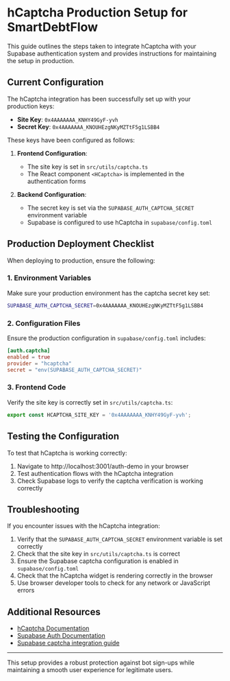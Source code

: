 # hCaptcha Production Setup for SmartDebtFlow

This guide outlines the steps taken to integrate hCaptcha with your Supabase authentication system and provides instructions for maintaining the setup in production.

## Current Configuration

The hCaptcha integration has been successfully set up with your production keys:

- **Site Key**: `0x4AAAAAAA_KNHY49GyF-yvh`
- **Secret Key**: `0x4AAAAAAA_KNOUHEzgNKyMZTtF5g1LSBB4`

These keys have been configured as follows:

1. **Frontend Configuration**:
   - The site key is set in `src/utils/captcha.ts`
   - The React component `<HCaptcha>` is implemented in the authentication forms

2. **Backend Configuration**:
   - The secret key is set via the `SUPABASE_AUTH_CAPTCHA_SECRET` environment variable
   - Supabase is configured to use hCaptcha in `supabase/config.toml`

## Production Deployment Checklist

When deploying to production, ensure the following:

### 1. Environment Variables

Make sure your production environment has the captcha secret key set:

```bash
SUPABASE_AUTH_CAPTCHA_SECRET=0x4AAAAAAA_KNOUHEzgNKyMZTtF5g1LSBB4
```

### 2. Configuration Files

Ensure the production configuration in `supabase/config.toml` includes:

```toml
[auth.captcha]
enabled = true
provider = "hcaptcha"
secret = "env(SUPABASE_AUTH_CAPTCHA_SECRET)"
```

### 3. Frontend Code

Verify the site key is correctly set in `src/utils/captcha.ts`:

```typescript
export const HCAPTCHA_SITE_KEY = '0x4AAAAAAA_KNHY49GyF-yvh';
```

## Testing the Configuration

To test that hCaptcha is working correctly:

1. Navigate to http://localhost:3001/auth-demo in your browser
2. Test authentication flows with the hCaptcha integration
3. Check Supabase logs to verify the captcha verification is working correctly

## Troubleshooting

If you encounter issues with the hCaptcha integration:

1. Verify that the `SUPABASE_AUTH_CAPTCHA_SECRET` environment variable is set correctly
2. Check that the site key in `src/utils/captcha.ts` is correct
3. Ensure the Supabase captcha configuration is enabled in `supabase/config.toml`
4. Check that the hCaptcha widget is rendering correctly in the browser
5. Use browser developer tools to check for any network or JavaScript errors

## Additional Resources

- [hCaptcha Documentation](https://docs.hcaptcha.com/)
- [Supabase Auth Documentation](https://supabase.com/docs/guides/auth)
- [Supabase captcha integration guide](https://supabase.com/docs/guides/auth/auth-captcha)

---

This setup provides a robust protection against bot sign-ups while maintaining a smooth user experience for legitimate users. 